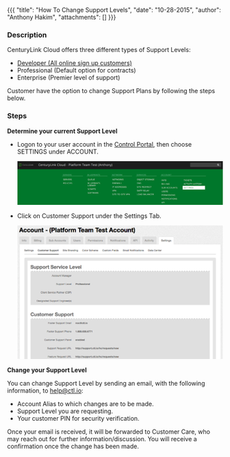 {{{
  "title": "How To Change Support Levels",
  "date": "10-28-2015",
  "author": "Anthony Hakim",
  "attachments": []
}}}

### Description
CenturyLink Cloud offers three different types of Support Levels:
* [Developer (All online sign up customers)]()
* Professional (Default option for contracts)
* Enterprise (Premier level of support)

Customer have the option to change Support Plans by following the steps below.


### Steps

__Determine your current Support Level__
  * Logon to your user account in the [Control Portal](https://control.ctl.io), then choose SETTINGS under ACCOUNT.

    ![Current Support Plan](../images/how-to-change-support-levels1.png)

  * Click on Customer Support under the Settings Tab.

    ![Support Service Level](../images/how-to-change-support-levels2.png)

__Change your Support Level__

You can change Support Level by sending an email, with the following information, to [help@ctl.io](mailto:help@ctl.io):

* Account Alias to which changes are to be made.
* Support Level you are requesting.
* Your customer PIN for security verification.

Once your email is received, it will be forwarded to Customer Care, who may reach out for further information/discussion. You will receive a confirmation once the change has been made.
